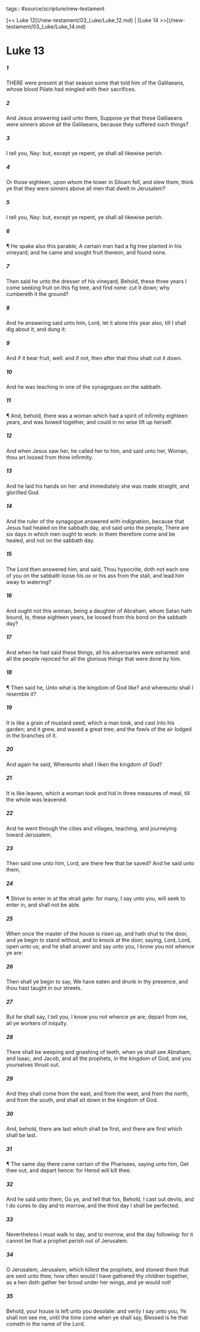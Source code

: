 tags:: #source/scripture/new-testament

[<< Luke 12[(/new-testament/03_Luke/Luke_12.md) | [Luke 14 >>[(/new-testament/03_Luke/Luke_14.md)

# Luke 13

##### 1

THERE were present at that season some that told him of the Galilaeans, whose blood Pilate had mingled with their sacrifices.

##### 2

And Jesus answering said unto them, Suppose ye that these Galilaeans were sinners above all the Galilaeans, because they suffered such things?

##### 3

I tell you, Nay: but, except ye repent, ye shall all likewise perish.

##### 4

Or those eighteen, upon whom the tower in Siloam fell, and slew them, think ye that they were sinners above all men that dwelt in Jerusalem?

##### 5

I tell you, Nay: but, except ye repent, ye shall all likewise perish.

##### 6

¶ He spake also this parable; A certain man had a fig tree planted in his vineyard; and he came and sought fruit thereon, and found none.

##### 7

Then said he unto the dresser of his vineyard, Behold, these three years I come seeking fruit on this fig tree, and find none: cut it down; why cumbereth it the ground?

##### 8

And he answering said unto him, Lord, let it alone this year also, till I shall dig about it, and dung it:

##### 9

And if it bear fruit, well: and if not, then after that thou shalt cut it down.

##### 10

And he was teaching in one of the synagogues on the sabbath.

##### 11

¶ And, behold, there was a woman which had a spirit of infirmity eighteen years, and was bowed together, and could in no wise lift up herself.

##### 12

And when Jesus saw her, he called her to him, and said unto her, Woman, thou art loosed from thine infirmity.

##### 13

And he laid his hands on her: and immediately she was made straight, and glorified God.

##### 14

And the ruler of the synagogue answered with indignation, because that Jesus had healed on the sabbath day, and said unto the people, There are six days in which men ought to work: in them therefore come and be healed, and not on the sabbath day.

##### 15

The Lord then answered him, and said, Thou hypocrite, doth not each one of you on the sabbath loose his ox or his ass from the stall, and lead him away to watering?

##### 16

And ought not this woman, being a daughter of Abraham, whom Satan hath bound, lo, these eighteen years, be loosed from this bond on the sabbath day?

##### 17

And when he had said these things, all his adversaries were ashamed: and all the people rejoiced for all the glorious things that were done by him.

##### 18

¶ Then said he, Unto what is the kingdom of God like? and whereunto shall I resemble it?

##### 19

It is like a grain of mustard seed, which a man took, and cast into his garden; and it grew, and waxed a great tree; and the fowls of the air lodged in the branches of it.

##### 20

And again he said, Whereunto shall I liken the kingdom of God?

##### 21

It is like leaven, which a woman took and hid in three measures of meal, till the whole was leavened.

##### 22

And he went through the cities and villages, teaching, and journeying toward Jerusalem.

##### 23

Then said one unto him, Lord, are there few that be saved? And he said unto them,

##### 24

¶ Strive to enter in at the strait gate: for many, I say unto you, will seek to enter in, and shall not be able.

##### 25

When once the master of the house is risen up, and hath shut to the door, and ye begin to stand without, and to knock at the door, saying, Lord, Lord, open unto us; and he shall answer and say unto you, I know you not whence ye are:

##### 26

Then shall ye begin to say, We have eaten and drunk in thy presence, and thou hast taught in our streets.

##### 27

But he shall say, I tell you, I know you not whence ye are; depart from me, all ye workers of iniquity.

##### 28

There shall be weeping and gnashing of teeth, when ye shall see Abraham, and Isaac, and Jacob, and all the prophets, in the kingdom of God, and you yourselves thrust out.

##### 29

And they shall come from the east, and from the west, and from the north, and from the south, and shall sit down in the kingdom of God.

##### 30

And, behold, there are last which shall be first, and there are first which shall be last.

##### 31

¶ The same day there came certain of the Pharisees, saying unto him, Get thee out, and depart hence: for Herod will kill thee.

##### 32

And he said unto them, Go ye, and tell that fox, Behold, I cast out devils, and I do cures to day and to morrow, and the third day I shall be perfected.

##### 33

Nevertheless I must walk to day, and to morrow, and the day following: for it cannot be that a prophet perish out of Jerusalem.

##### 34

O Jerusalem, Jerusalem, which killest the prophets, and stonest them that are sent unto thee; how often would I have gathered thy children together, as a hen doth gather her brood under her wings, and ye would not!

##### 35

Behold, your house is left unto you desolate: and verily I say unto you, Ye shall not see me, until the time come when ye shall say, Blessed is he that cometh in the name of the Lord.
